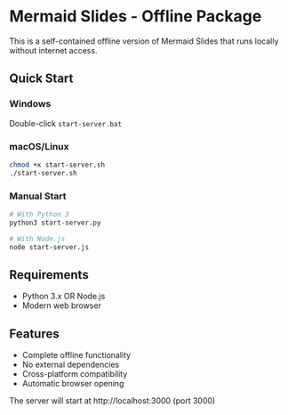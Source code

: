 # Mermaid Slides - Offline Package

This is a self-contained offline version of Mermaid Slides that runs locally without internet access.

## Quick Start

### Windows
Double-click `start-server.bat`

### macOS/Linux
```bash
chmod +x start-server.sh
./start-server.sh
```

### Manual Start
```bash
# With Python 3
python3 start-server.py

# With Node.js
node start-server.js
```

## Requirements
- Python 3.x OR Node.js
- Modern web browser

## Features
- Complete offline functionality
- No external dependencies
- Cross-platform compatibility
- Automatic browser opening

The server will start at http://localhost:3000 (port 3000)